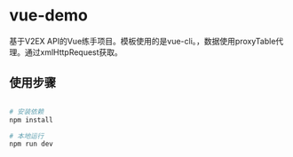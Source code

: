 # vue-demo

基于V2EX API的Vue练手项目。模板使用的是vue-cli。，数据使用proxyTable代理。通过xmlHttpRequest获取。

## 使用步骤

``` bash

# 安装依赖
npm install

# 本地运行
npm run dev

```